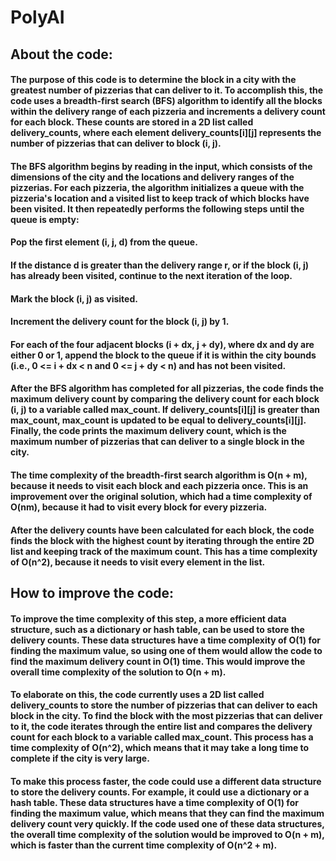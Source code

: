 # PolyAI

## About the code:
#### The purpose of this code is to determine the block in a city with the greatest number of pizzerias that can deliver to it. To accomplish this, the code uses a breadth-first search (BFS) algorithm to identify all the blocks within the delivery range of each pizzeria and increments a delivery count for each block. These counts are stored in a 2D list called delivery_counts, where each element delivery_counts[i][j] represents the number of pizzerias that can deliver to block (i, j).

#### The BFS algorithm begins by reading in the input, which consists of the dimensions of the city and the locations and delivery ranges of the pizzerias. For each pizzeria, the algorithm initializes a queue with the pizzeria's location and a visited list to keep track of which blocks have been visited. It then repeatedly performs the following steps until the queue is empty:

#### Pop the first element (i, j, d) from the queue.
#### If the distance d is greater than the delivery range r, or if the block (i, j) has already been visited, continue to the next iteration of the loop.
#### Mark the block (i, j) as visited.
#### Increment the delivery count for the block (i, j) by 1.
#### For each of the four adjacent blocks (i + dx, j + dy), where dx and dy are either 0 or 1, append the block to the queue if it is within the city bounds (i.e., 0 <= i + dx < n and 0 <= j + dy < n) and has not been visited.
#### After the BFS algorithm has completed for all pizzerias, the code finds the maximum delivery count by comparing the delivery count for each block (i, j) to a variable called max_count. If delivery_counts[i][j] is greater than max_count, max_count is updated to be equal to delivery_counts[i][j]. Finally, the code prints the maximum delivery count, which is the maximum number of pizzerias that can deliver to a single block in the city.

#### The time complexity of the breadth-first search algorithm is O(n + m), because it needs to visit each block and each pizzeria once. This is an improvement over the original solution, which had a time complexity of O(nm), because it had to visit every block for every pizzeria.

#### After the delivery counts have been calculated for each block, the code finds the block with the highest count by iterating through the entire 2D list and keeping track of the maximum count. This has a time complexity of O(n^2), because it needs to visit every element in the list.

## How to improve the code:
#### To improve the time complexity of this step, a more efficient data structure, such as a dictionary or hash table, can be used to store the delivery counts. These data structures have a time complexity of O(1) for finding the maximum value, so using one of them would allow the code to find the maximum delivery count in O(1) time. This would improve the overall time complexity of the solution to O(n + m).

#### To elaborate on this, the code currently uses a 2D list called delivery_counts to store the number of pizzerias that can deliver to each block in the city. To find the block with the most pizzerias that can deliver to it, the code iterates through the entire list and compares the delivery count for each block to a variable called max_count. This process has a time complexity of O(n^2), which means that it may take a long time to complete if the city is very large.

#### To make this process faster, the code could use a different data structure to store the delivery counts. For example, it could use a dictionary or a hash table. These data structures have a time complexity of O(1) for finding the maximum value, which means that they can find the maximum delivery count very quickly. If the code used one of these data structures, the overall time complexity of the solution would be improved to O(n + m), which is faster than the current time complexity of O(n^2 + m).